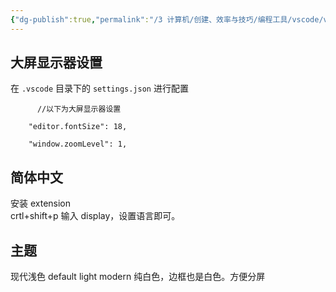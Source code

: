 ```yaml
---
{"dg-publish":true,"permalink":"/3 计算机/创建、效率与技巧/编程工具/vscode/vscode外观配置/","title":"vscode外观配置"}
---
```


## 大屏显示器设置
在 `.vscode` 目录下的 `settings.json` 进行配置

```
      //以下为大屏显示器设置  

    "editor.fontSize": 18,  

    "window.zoomLevel": 1,
```

## 简体中文
安装 extension  
crtl+shift+p 输入 display，设置语言即可。

## 主题

现代浅色 default light modern 纯白色，边框也是白色。方便分屏
